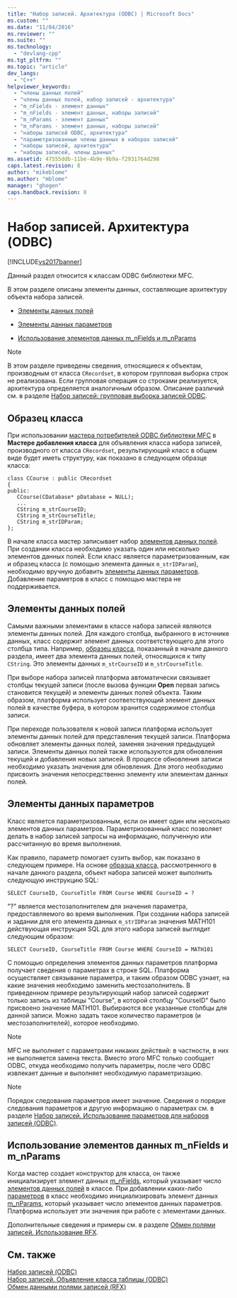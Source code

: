 ```yaml
---
title: "Набор записей. Архитектура (ODBC) | Microsoft Docs"
ms.custom: ""
ms.date: "11/04/2016"
ms.reviewer: ""
ms.suite: ""
ms.technology: 
  - "devlang-cpp"
ms.tgt_pltfrm: ""
ms.topic: "article"
dev_langs: 
  - "C++"
helpviewer_keywords: 
  - "члены данных полей"
  - "члены данных полей, набор записей - архитектура"
  - "m_nFields - элемент данных"
  - "m_nFields - элемент данных, наборы записей"
  - "m_nParams - элемент данных"
  - "m_nParams - элемент данных, наборы записей"
  - "наборы записей ODBC, архитектура"
  - "параметризованные члены данных в наборах записей"
  - "наборы записей, архитектура"
  - "наборы записей, члены данных"
ms.assetid: 47555ddb-11be-4b9e-9b9a-f2931764d298
caps.latest.revision: 8
author: "mikeblome"
ms.author: "mblome"
manager: "ghogen"
caps.handback.revision: 8
---
```

# Набор записей. Архитектура (ODBC)
[!INCLUDE[vs2017banner](../../assembler/inline/includes/vs2017banner.md)]

Данный раздел относится к классам ODBC библиотеки MFC.  
  
 В этом разделе описаны элементы данных, составляющие архитектуру объекта набора записей.  
  
-   [Элементы данных полей](#_core_field_data_members)  
  
-   [Элементы данных параметров](#_core_parameter_data_members)  
  
-   [Использование элементов данных m\_nFields и m\_nParams](#_core_using_m_nfields_and_m_nparams)  
  
> [!NOTE]
>  В этом разделе приведены сведения, относящиеся к объектам, производным от класса `CRecordset`, в котором групповая выборка строк не реализована.  Если групповая операция со строками реализуется, архитектура определяется аналогичным образом.  Описание различий см. в разделе [Набор записей: групповая выборка записей ODBC](../Topic/Recordset:%20Fetching%20Records%20in%20Bulk%20\(ODBC\).md).  
  
##  <a name="_core_a_sample_class"></a> Образец класса  
 При использовании [мастера потребителей ODBC библиотеки MFC](../../mfc/reference/adding-an-mfc-odbc-consumer.md) в **Мастере добавления класса** для объявления класса набора записей, производного от класса `CRecordset`, результирующий класс в общем виде будет иметь структуру, как показано в следующем образце класса:  
  
```  
class CCourse : public CRecordset  
{  
public:  
   CCourse(CDatabase* pDatabase = NULL);  
   ...  
   CString m_strCourseID;  
   CString m_strCourseTitle;  
   CString m_strIDParam;  
};  
```  
  
 В начале класса мастер записывает набор [элементов данных полей](#_core_field_data_members).  При создании класса необходимо указать один или несколько элементов данных полей.  Если класс является параметризованным, как и образец класса \(с помощью элемента данных `m_strIDParam`\), необходимо вручную добавить [элементы данных параметров](#_core_parameter_data_members).  Добавление параметров в класс с помощью мастера не поддерживается.  
  
##  <a name="_core_field_data_members"></a> Элементы данных полей  
 Самыми важными элементами в классе набора записей являются элементы данных полей.  Для каждого столбца, выбранного в источнике данных, класс содержит элемент данных соответствующего для этого столбца типа.  Например, [образец класса](#_core_a_sample_class), показанный в начале данного раздела, имеет два элемента данных полей, относящихся к типу `CString`. Это элементы данных `m_strCourseID` и `m_strCourseTitle`.  
  
 При выборе набора записей платформа автоматически связывает столбцы текущей записи \(после вызова функции **Open** первая запись становится текущей\) и элементы данных полей объекта.  Таким образом, платформа использует соответствующий элемент данных полей в качестве буфера, в котором хранится содержимое столбца записи.  
  
 При переходе пользователя к новой записи платформа использует элементы данных полей для представления текущей записи.  Платформа обновляет элементы данных полей, заменяя значения предыдущей записи.  Элементы данных полей также используются для обновления текущей и добавления новых записей.  В процессе обновления записи необходимо указать значения для обновления. Для этого необходимо присвоить значения непосредственно элементу или элементам данных полей.  
  
##  <a name="_core_parameter_data_members"></a> Элементы данных параметров  
 Класс является параметризованным, если он имеет один или несколько элементов данных параметров.  Параметризованный класс позволяет делать в набор записей запросы на информацию, полученную или рассчитанную во время выполнения.  
  
 Как правило, параметр помогает сузить выбор, как показано в следующем примере.  На основе [образца класса](#_core_a_sample_class), рассмотренного в начале данного раздела, объект набора записей может выполнить следующую инструкцию SQL:  
  
```  
SELECT CourseID, CourseTitle FROM Course WHERE CourseID = ?  
```  
  
 "?" является местозаполнителем для значения параметра, предоставляемого во время выполнения.  При создании набора записей и задании для его элемента данных `m_strIDParam` значения MATH101 действующая инструкция SQL для этого набора записей выглядит следующим образом:  
  
```  
SELECT CourseID, CourseTitle FROM Course WHERE CourseID = MATH101  
```  
  
 С помощью определения элементов данных параметров платформа получает сведения о параметрах в строке SQL.  Платформа осуществляет связывание параметра, и таким образом ODBC узнает, на какие значения необходимо заменить местозаполнитель.  В приведенном примере результирующий набор записей содержит только запись из таблицы "Course", в которой столбцу "CourseID" было присвоено значение MATH101.  Выбираются все указанные столбцы для данной записи.  Можно задать такое количество параметров \(и местозаполнителей\), которое необходимо.  
  
> [!NOTE]
>  MFC не выполняет с параметрами никаких действий: в частности, в них не выполняется замена текста.  Вместо этого MFC только сообщает ODBC, откуда необходимо получить параметры, после чего ODBC извлекает данные и выполняет необходимую параметризацию.  
  
> [!NOTE]
>  Порядок следования параметров имеет значение.  Сведения о порядке следования параметров и другую информацию о параметрах см. в разделе [Набор записей. Использование параметров для наборов записей \(ODBC\)](../../data/odbc/recordset-parameterizing-a-recordset-odbc.md).  
  
##  <a name="_core_using_m_nfields_and_m_nparams"></a> Использование элементов данных m\_nFields и m\_nParams  
 Когда мастер создает конструктор для класса, он также инициализирует элемент данных [m\_nFields](../Topic/CRecordset::m_nFields.md), который указывает число [элементов данных полей](#_core_field_data_members) в классе.  При добавлении каких\-либо [параметров](#_core_parameter_data_members) в класс необходимо инициализировать элемент данных [m\_nParams](../Topic/CRecordset::m_nParams.md), который указывает число элементов данных параметров.  Платформа использует эти значения при работе с элементами данных.  
  
 Дополнительные сведения и примеры см. в разделе [Обмен полями записей. Использование RFX](../../data/odbc/record-field-exchange-using-rfx.md).  
  
## См. также  
 [Набор записей \(ODBC\)](../../data/odbc/recordset-odbc.md)   
 [Набор записей. Объявление класса таблицы \(ODBC\)](../../data/odbc/recordset-declaring-a-class-for-a-table-odbc.md)   
 [Обмен данными полями записей \(RFX\)](../../data/odbc/record-field-exchange-rfx.md)